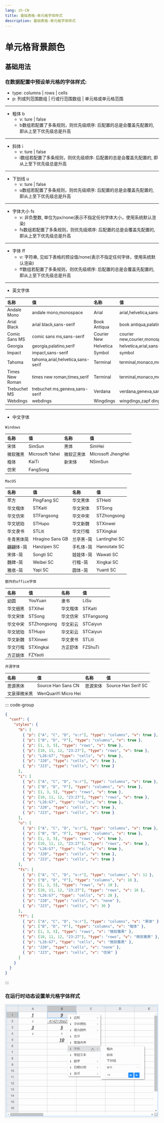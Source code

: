 ```yaml
---
lang: zh-CN
title: 基础表格-单元格字体样式
description: 基础表格-单元格字体样式
---
```


# 单元格背景颜色

## 基础用法

<vma-formula-grid
:data="data"
:size="size"
:type="themeType"
style="width: 100%; height: 500px;"
/>

### 在数据配置中预设单元格的字体样式:
- type: columns | rows | cells
- p: 列或列范围数组 | 行或行范围数组 | 单元格或单元格范围
---
- 粗体 b
  - v: ture | false
  - b数组若配置了多条规则，则优先级顺序: 后配置的总是会覆盖先配置的, 即从上至下优先级总是升高
---
- 斜体 i
  - v: ture | false
  - i数组若配置了多条规则，则优先级顺序: 后配置的总是会覆盖先配置的, 即从上至下优先级总是升高
---
- 下划线 u
  - v: ture | false
  - u数组若配置了多条规则，则优先级顺序: 后配置的总是会覆盖先配置的, 即从上至下优先级总是升高
---
- 字体大小 fs
  - v: 非负整数, 单位为px/none(表示不指定任何字体大小，使用系统默认渲染)
  - fs数组若配置了多条规则，则优先级顺序: 后配置的总是会覆盖先配置的, 即从上至下优先级总是升高
---
- 字体 ff
  - v: 字符串, 见如下表格的预设值/none(表示不指定任何字体，使用系统默认渲染)
  - ff数组若配置了多条规则，则优先级顺序: 后配置的总是会覆盖先配置的, 即从上至下优先级总是升高
---
- 英文字体

| 名称          | 值                  | 名称               | 值               |
|:--------------|:-------------------|:-------------------|:-------------------|
| Andale Mono | andale mono,monospace | Arial | arial,helvetica,sans-serif |
| Arial Black | arial black,sans-serif | Book Antiqua | book antiqua,palatino,serif |
| Comic Sans MS | comic sans ms,sans-serif | Courier New | courier new,courier,monospace |
| Georgia | georgia,palatino,serif | Helvetica | helvetica,arial,sans-serif |
| Impact | impact,sans-serif | Symbol | symbol |
| Tahoma | tahoma,arial,helvetica,sans-serif | Terminal | terminal,monaco,monospace |
| Times New Roman | times new roman,times,serif | Terminal | terminal,monaco,monospace |
| Trebuchet MS | trebuchet ms,geneva,sans-serif | Verdana | verdana,geneva,sans-serif |
| Webdings | webdings | Wingdings | wingdings,zapf dingbats |

---
- 中文字体

```Windows```

| 名称          | 值                  | 名称               | 值               |
|:--------------|:-------------------|:-------------------|:-------------------|
| 宋体 | SimSun | 黑体 | SimHei |
| 微软雅黑 | Microsoft Yahei | 微软正黑体 | Microsoft JhengHei |
| 楷体 | KaiTi | 新宋体 | NSimSun |
| 仿宋 | FangSong |  |  |

```MacOS```

| 名称          | 值                  | 名称                 | 值                  |
|:--------------|:-------------------|:-------------------|:-------------------|
| 苹方 | PingFang SC | 华文黑体 | STHeiti |
| 华文楷体 | STKaiti | 华文宋体 | STSong |
| 华文仿宋 | STFangsong | 华文中宋 | STZhongsong |
| 华文琥珀 | STHupo | 华文新魏 | STXinwei |
| 华文隶书 | STLiti | 华文行楷 | STXingkai |
| 冬青黑体简 | Hiragino Sans GB | 兰亭黑-简 | Lantinghei SC |
| 翩翩体-简 | Hanzipen SC | 手札体-简 | Hannotate SC |
| 宋体-简 | Songti SC | 娃娃体-简 | Wawati SC |
| 魏碑-简 | Weibei SC | 行楷-简 | Xingkai SC |
| 雅痞-简 | Yapi SC | 圆体-简 | Yuanti SC |


```额外的office字体```

| 名称          | 值                  | 名称               | 值               |
|:--------------|:-------------------|:-------------------|:-------------------|
| 幼圆 | YouYuan | 隶书 | LiSu |
| 华文细黑 | STXihei | 华文楷体 | STKaiti |
| 华文宋体 | STSong | 华文仿宋 | STFangsong |
| 华文中宋 | STZhongsong | 华文彩云 | STCaiyun |
| 华文琥珀 | STHupo | 华文彩云 | STCaiyun |
| 华文新魏 | STXinwei | 华文隶书 | STLiti |
| 华文行楷 | STXingkai | 方正舒体 | FZShuTi |
| 方正姚体 | FZYaoti |  |  |

```开源字体```

| 名称          | 值                  | 名称               | 值               |
|:--------------|:-------------------|:-------------------|:-------------------|
| 思源黑体 | Source Han Sans CN | 思源宋体 | Source Han Serif SC |
| 文泉驿微米黑 | WenQuanYi Micro Hei |  |  |

::: code-group
```json
{
  "conf": {
    "styles": {
      "b": [
        { "p": ["A", "C", "D", "o:r"], "type": "columns", "v": true },
        { "p": ["B", "D", "F"], "type": "columns", "v": true },
        { "p": [1, 3, 5], "type": "rows", "v": true },
        { "p": [10, 11, 12, "23:27"], "type": "rows", "v": true },
        { "p": "L26:G7", "type": "cells", "v": true },
        { "p": "J20", "type": "cells", "v": true },
        { "p": "J23", "type": "cells", "v": true }
      ],
      "i": [
        { "p": ["A", "C", "D", "o:r"], "type": "columns", "v": true },
        { "p": ["B", "D", "F"], "type": "columns", "v": true },
        { "p": [1, 3, 5], "type": "rows", "v": true },
        { "p": [10, 11, 12, "23:27"], "type": "rows", "v": true },
        { "p": "L26:G7", "type": "cells", "v": true },
        { "p": "J20", "type": "cells", "v": true },
        { "p": "J23", "type": "cells", "v": true }
      ],
      "u": [
        { "p": ["A", "C", "D", "o:r"], "type": "columns", "v": true },
        { "p": ["B", "D", "F"], "type": "columns", "v": true },
        { "p": [1, 3, 5], "type": "rows", "v": true },
        { "p": [10, 11, 12, "23:27"], "type": "rows", "v": true },
        { "p": "L26:G7", "type": "cells", "v": true },
        { "p": "J20", "type": "cells", "v": true },
        { "p": "J23", "type": "cells", "v": true }
      ],
      "fs": [
        { "p": ["A", "C", "D", "o:r"], "type": "columns", "v": 12 },
        { "p": ["B", "D", "F"], "type": "columns", "v": 18 },
        { "p": [1, 3, 5], "type": "rows", "v": 18 },
        { "p": [10, 11, 12, "23:27"], "type": "rows", "v": 16 },
        { "p": "L26:G7", "type": "cells", "v": 28 },
        { "p": "J20", "type": "cells", "v": "none" },
        { "p": "J23", "type": "cells", "v": 36 }
      ],
      "ff": [
        { "p": ["A", "C", "D", "o:r"], "type": "columns", "v": "黑体" },
        { "p": ["B", "D", "F"], "type": "columns", "v": "楷体" },
        { "p": [1, 3, 5], "type": "rows", "v": "微软雅黑" },
        { "p": [10, 11, 12, "23:27"], "type": "rows", "v": "微软雅黑" },
        { "p": "L26:G7", "type": "cells", "v": "微软雅黑" },
        { "p": "J20", "type": "cells", "v": "none" },
        { "p": "J23", "type": "cells", "v": "仿宋" }
      ]
    }
  }
}
```
:::

### 在运行时动态设置单元格字体样式

![本地路径](./basic-table-cell-font-style/cell-font-style-change.gif "可以在运行时动态设置单元格字体样式")

<script lang="ts">
import {defineComponent, onMounted, reactive, ref, watch} from "vue";

export default defineComponent({
  name: "HelloWorld",
  setup() {
    const datasource = ref('map');
    const size = ref('normal');
    const themeType = ref('primary');

    onMounted(() => {
      console.log(data)
    });

    const mapData = reactive({
      data: [{
        p: 'A1',
        v: 1
      }, {
        p: 'A2',
        v: 2
      }, {
        p: 'A3',
        v: 3
      }, {
        p: 'A4',
        v: 4
      }, {
        p: 'A20',
        v: '= T20 - 2'
      }, {
        p: 'B1',
        v: '= SUM(A3, 6)'
      }, {
        p: 'B2',
        v: '= A2 + 2 + SQRT(2)'
      }, {
        p: 'B3',
        v: '= A3 + 2'
      }, {
        p: 'B4',
        v: '= A4 + 2'
      }, {
        p: 'B5',
        v: '= SUM(A1:A4)'
      }, {
        p: 'T20',
        v: '= A20 + 2'
      },]
    });

    const arrayData = reactive([
      [1, 2, 3, 4, 5, 6, 7, 8, 9, 10, 11, 12, 13, 14, 15, 16, 17, 18, 19, 20],
      [
        '= A1 + 2', '= B1 + 2', '= C1 + 2', '= D1 + 2', '= E1 + 2',
        '= F1 + 2', '= G1 + 2', '= H1 + 2', '= I1 + 2', '= J1 + 2',
        '= K1 + 2', '= L1 + 2', '= M1 + 2', '= N1 + 2', '= O1 + 2',
        '= P1 + 2', '= Q1 + 2', '= R1 + 2', '= S1 + 2', '= T1 + 2'
      ],
      [1, 2, 3, 4, 5, 6, 7, 8, 9, 10, 11, 12, 13, 14, 15, 16, 17, 18, 19, 20],
      [1, 2, 3, 4, 5, 6, 7, 8, 9, 10, 11, 12, 13, 14, 15, 16, 17, 18, 19, 20],
      [1, 2, 3, 4, 5, 6, 7, 8, 9, 10, 11, 12, 13, 14, 15, 16, 17, 18, 19, 20],
      [1, 2, 3, 4, 5, 6, 7, 8, 9, 10, 11, 12, 13, 14, 15, 16, 17, 18, 19, 20],
      [1, 2, 3, 4, 5, 6, 7, 8, 9, 10, 11, 12, 13, 14, 15, 16, 17, 18, 19, 20],
      [1, 2, 3, 4, 5, 6, 7, 8, 9, 10, 11, 12, 13, 14, 15, 16, 17, 18, 19, 20],
      [1, 2, 3, 4, 5, 6, 7, 8, 9, 10, 11, 12, 13, 14, 15, 16, 17, 18, 19, 20],
      [1, 2, 3, 4, 5, 6, 7, 8, 9, 10, 11, 12, 13, 14, 15, 16, 17, 18, 19, 20],
      [1, 2, 3, 4, 5, 6, 7, 8, 9, 10, 11, 12, 13, 14, 15, 16, 17, 18, 19, 20],
      [1, 2, 3, 4, 5, 6, 7, 8, 9, 10, 11, 12, 13, 14, 15, 16, 17, 18, 19, 20],
      [1, 2, 3, 4, 5, 6, 7, 8, 9, 10, 11, 12, 13, 14, 15, 16, 17, 18, 19, 20],
      [1, 2, 3, 4, 5, 6, 7, 8, 9, 10, 11, 12, 13, 14, 15, 16, 17, 18, 19, 20],
      [1, 2, 3, 4, 5, 6, 7, 8, 9, 10, 11, 12, 13, 14, 15, 16, 17, 18, 19, 20],
      [1, 2, 3, 4, 5, 6, 7, 8, 9, 10, 11, 12, 13, 14, 15, 16, 17, 18, 19, 20],
      [1, 2, 3, 4, 5, 6, 7, 8, 9, 10, 11, 12, 13, 14, 15, 16, 17, 18, 19, 20],
      [1, 2, 3, 4, 5, 6, 7, 8, 9, 10, 11, 12, 13, 14, 15, 16, 17, 18, 19, 20],
      [1, 2, 3, 4, 5, 6, 7, 8, 9, 10, 11, 12, 13, 14, 15, 16, 17, 18, 19, 20],
      [1, 2, 3, 4, 5, 6, 7, 8, 9, 10, 11, 12, 13, 14, 15, 16, 17, 18, 19, 20],
      [1, 2, 3, 4, 5, 6, 7, 8, 9, 10, 11, 12, 13, 14, 15, 16, 17, 18, 19, 20],
      [1, 2, 3, 4, 5, 6, 7, 8, 9, 10, 11, 12, 13, 14, 15, 16, 17, 18, 19, 20],
      [1, 2, 3, 4, 5, 6, 7, 8, 9, 10, 11, 12, 13, 14, 15, 16, 17, 18, 19, 20],
      [1, 2, 3, 4, 5, 6, 7, 8, 9, 10, 11, 12, 13, 14, 15, 16, 17, 18, 19, 20],
      [1, 2, 3, 4, 5, 6, 7, 8, 9, 10, 11, 12, 13, 14, 15, 16, 17, 18, 19, 20],
    ]);

    const confs = reactive({
      "styles": {
        "b": [
          { "p": ["A", "C", "D", "o:r"], "type": "columns", "v": true },
          { "p": ["B", "D", "F"], "type": "columns", "v": true },
          { "p": [1, 3, 5], "type": "rows", "v": true },
          { "p": [10, 11, 12, "23:27"], "type": "rows", "v": true },
          { "p": "L26:G7", "type": "cells", "v": true },
          { "p": "J20", "type": "cells", "v": true },
          { "p": "J23", "type": "cells", "v": true }
        ],
        "i": [
          { "p": ["A", "C", "D", "o:r"], "type": "columns", "v": true },
          { "p": ["B", "D", "F"], "type": "columns", "v": true },
          { "p": [1, 3, 5], "type": "rows", "v": true },
          { "p": [10, 11, 12, "23:27"], "type": "rows", "v": true },
          { "p": "L26:G7", "type": "cells", "v": true },
          { "p": "J20", "type": "cells", "v": true },
          { "p": "J23", "type": "cells", "v": true }
        ],
        "u": [
          { "p": ["A", "C", "D", "o:r"], "type": "columns", "v": true },
          { "p": ["B", "D", "F"], "type": "columns", "v": true },
          { "p": [1, 3, 5], "type": "rows", "v": true },
          { "p": [10, 11, 12, "23:27"], "type": "rows", "v": true },
          { "p": "L26:G7", "type": "cells", "v": true },
          { "p": "J20", "type": "cells", "v": true },
          { "p": "J23", "type": "cells", "v": true }
        ],
        "fs": [
          { "p": ["A", "C", "D", "o:r"], "type": "columns", "v": 12 },
          { "p": ["B", "D", "F"], "type": "columns", "v": 18 },
          { "p": [1, 3, 5], "type": "rows", "v": 18 },
          { "p": [10, 11, 12, "23:27"], "type": "rows", "v": 16 },
          { "p": "L26:G7", "type": "cells", "v": 28 },
          { "p": "J20", "type": "cells", "v": "none" },
          { "p": "J23", "type": "cells", "v": 36 }
        ],
        "ff": [
          { "p": ["A", "C", "D", "o:r"], "type": "columns", "v": "黑体" },
          { "p": ["B", "D", "F"], "type": "columns", "v": "楷体" },
          { "p": [1, 3, 5], "type": "rows", "v": "微软雅黑" },
          { "p": [10, 11, 12, "23:27"], "type": "rows", "v": "微软雅黑" },
          { "p": "L26:G7", "type": "cells", "v": "微软雅黑" },
          { "p": "J20", "type": "cells", "v": "none" },
          { "p": "J23", "type": "cells", "v": "仿宋" }
        ]
      }
    });

    const data = reactive({
      conf: confs,
      type: 'map',
      arrayData: arrayData,
      mapData: mapData
    });

    watch(() => datasource.value, () => {
      data.type = datasource.value
    });

    watch(() => size.value, () => {
      console.log(size.value)
    });

    watch(() => data.type, () => {
      console.log(data)
    },{
      deep: true
    });

    return {
      datasource,
      data,
      size,
      themeType
    }
  }
})
</script>
